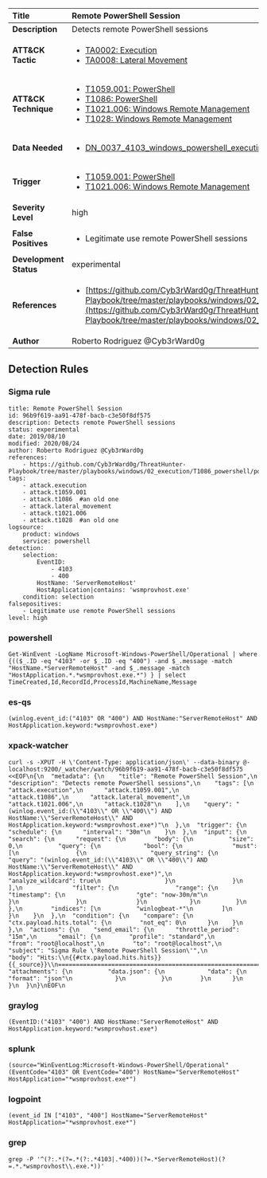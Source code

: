 | Title                    | Remote PowerShell Session       |
|:-------------------------|:------------------|
| **Description**          | Detects remote PowerShell sessions |
| **ATT&amp;CK Tactic**    |  <ul><li>[TA0002: Execution](https://attack.mitre.org/tactics/TA0002)</li><li>[TA0008: Lateral Movement](https://attack.mitre.org/tactics/TA0008)</li></ul>  |
| **ATT&amp;CK Technique** | <ul><li>[T1059.001: PowerShell](https://attack.mitre.org/techniques/T1059.001)</li><li>[T1086: PowerShell](https://attack.mitre.org/techniques/T1086)</li><li>[T1021.006: Windows Remote Management](https://attack.mitre.org/techniques/T1021.006)</li><li>[T1028: Windows Remote Management](https://attack.mitre.org/techniques/T1028)</li></ul>  |
| **Data Needed**          | <ul><li>[DN_0037_4103_windows_powershell_executing_pipeline](../Data_Needed/DN_0037_4103_windows_powershell_executing_pipeline.md)</li></ul>  |
| **Trigger**              | <ul><li>[T1059.001: PowerShell](../Triggers/T1059.001.md)</li><li>[T1021.006: Windows Remote Management](../Triggers/T1021.006.md)</li></ul>  |
| **Severity Level**       | high |
| **False Positives**      | <ul><li>Legitimate use remote PowerShell sessions</li></ul>  |
| **Development Status**   | experimental |
| **References**           | <ul><li>[https://github.com/Cyb3rWard0g/ThreatHunter-Playbook/tree/master/playbooks/windows/02_execution/T1086_powershell/powershell_remote_session.md](https://github.com/Cyb3rWard0g/ThreatHunter-Playbook/tree/master/playbooks/windows/02_execution/T1086_powershell/powershell_remote_session.md)</li></ul>  |
| **Author**               | Roberto Rodriguez @Cyb3rWard0g |


## Detection Rules

### Sigma rule

```
title: Remote PowerShell Session
id: 96b9f619-aa91-478f-bacb-c3e50f8df575
description: Detects remote PowerShell sessions
status: experimental
date: 2019/08/10
modified: 2020/08/24
author: Roberto Rodriguez @Cyb3rWard0g
references:
    - https://github.com/Cyb3rWard0g/ThreatHunter-Playbook/tree/master/playbooks/windows/02_execution/T1086_powershell/powershell_remote_session.md
tags:
    - attack.execution
    - attack.t1059.001
    - attack.t1086  #an old one
    - attack.lateral_movement
    - attack.t1021.006
    - attack.t1028  #an old one
logsource:
    product: windows
    service: powershell
detection:
    selection:
        EventID:
            - 4103
            - 400
        HostName: 'ServerRemoteHost'
        HostApplication|contains: 'wsmprovhost.exe'
    condition: selection
falsepositives:
    - Legitimate use remote PowerShell sessions
level: high

```





### powershell
    
```
Get-WinEvent -LogName Microsoft-Windows-PowerShell/Operational | where {(($_.ID -eq "4103" -or $_.ID -eq "400") -and $_.message -match "HostName.*ServerRemoteHost" -and $_.message -match "HostApplication.*.*wsmprovhost.exe.*") } | select TimeCreated,Id,RecordId,ProcessId,MachineName,Message
```


### es-qs
    
```
(winlog.event_id:("4103" OR "400") AND HostName:"ServerRemoteHost" AND HostApplication.keyword:*wsmprovhost.exe*)
```


### xpack-watcher
    
```
curl -s -XPUT -H \'Content-Type: application/json\' --data-binary @- localhost:9200/_watcher/watch/96b9f619-aa91-478f-bacb-c3e50f8df575 <<EOF\n{\n  "metadata": {\n    "title": "Remote PowerShell Session",\n    "description": "Detects remote PowerShell sessions",\n    "tags": [\n      "attack.execution",\n      "attack.t1059.001",\n      "attack.t1086",\n      "attack.lateral_movement",\n      "attack.t1021.006",\n      "attack.t1028"\n    ],\n    "query": "(winlog.event_id:(\\"4103\\" OR \\"400\\") AND HostName:\\"ServerRemoteHost\\" AND HostApplication.keyword:*wsmprovhost.exe*)"\n  },\n  "trigger": {\n    "schedule": {\n      "interval": "30m"\n    }\n  },\n  "input": {\n    "search": {\n      "request": {\n        "body": {\n          "size": 0,\n          "query": {\n            "bool": {\n              "must": [\n                {\n                  "query_string": {\n                    "query": "(winlog.event_id:(\\"4103\\" OR \\"400\\") AND HostName:\\"ServerRemoteHost\\" AND HostApplication.keyword:*wsmprovhost.exe*)",\n                    "analyze_wildcard": true\n                  }\n                }\n              ],\n              "filter": {\n                "range": {\n                  "timestamp": {\n                    "gte": "now-30m/m"\n                  }\n                }\n              }\n            }\n          }\n        },\n        "indices": [\n          "winlogbeat-*"\n        ]\n      }\n    }\n  },\n  "condition": {\n    "compare": {\n      "ctx.payload.hits.total": {\n        "not_eq": 0\n      }\n    }\n  },\n  "actions": {\n    "send_email": {\n      "throttle_period": "15m",\n      "email": {\n        "profile": "standard",\n        "from": "root@localhost",\n        "to": "root@localhost",\n        "subject": "Sigma Rule \'Remote PowerShell Session\'",\n        "body": "Hits:\\n{{#ctx.payload.hits.hits}}{{_source}}\\n================================================================================\\n{{/ctx.payload.hits.hits}}",\n        "attachments": {\n          "data.json": {\n            "data": {\n              "format": "json"\n            }\n          }\n        }\n      }\n    }\n  }\n}\nEOF\n
```


### graylog
    
```
(EventID:("4103" "400") AND HostName:"ServerRemoteHost" AND HostApplication.keyword:*wsmprovhost.exe*)
```


### splunk
    
```
(source="WinEventLog:Microsoft-Windows-PowerShell/Operational" (EventCode="4103" OR EventCode="400") HostName="ServerRemoteHost" HostApplication="*wsmprovhost.exe*")
```


### logpoint
    
```
(event_id IN ["4103", "400"] HostName="ServerRemoteHost" HostApplication="*wsmprovhost.exe*")
```


### grep
    
```
grep -P '^(?:.*(?=.*(?:.*4103|.*400))(?=.*ServerRemoteHost)(?=.*.*wsmprovhost\\.exe.*))'
```



